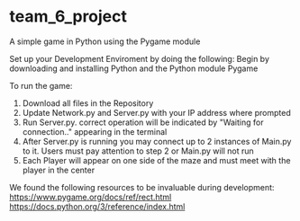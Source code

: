 # team_6_project
A simple game in Python using the Pygame module

Set up your Development Enviroment by doing the following:
Begin by downloading and installing Python and the Python module Pygame

To run the game:
1. Download all files in the Repository
2. Update Network.py and Server.py with your IP address where prompted
3. Run Server.py. correct operation will be indicated by "Waiting for connection.." appearing in the terminal
4. After Server.py is running you may connect up to 2 instances of Main.py to it. Users must pay attention to step 2 or Main.py will not run 
5. Each Player will appear on one side of the maze and must meet with the player in the center 



We found the following resources to be invaluable during development: https://www.pygame.org/docs/ref/rect.html https://docs.python.org/3/reference/index.html 

